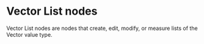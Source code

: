 # Vector List nodes


Vector List nodes are nodes that create, edit, modify, or measure lists of the Vector value type.
